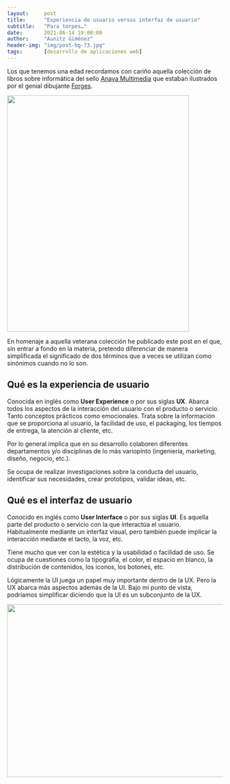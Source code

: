 ```yaml
---
layout:     post
title:      "Experiencia de usuario versus interfaz de usuario"
subtitle:   "Para torpes…"
date:       2021-06-14 19:00:00
author:     "Aunitz Giménez"
header-img: "img/post-bg-73.jpg"
tags:       [desarrollo de aplicaciones web]
---
```


<p>Los que tenemos una edad recordamos con cariño aquella colección de libros sobre informática del sello <a href="https://www.anayamultimedia.es/" target="_blank" rel="noopener noreferrer">Anaya Multimedia</a> que estaban ilustrados por el genial dibujante <a href="https://es.wikipedia.org/wiki/Forges" target="_blank" rel="noopener noreferrer">Forges</a>.</p>

<p><img src="{{ site.baseurl }}/img/experiencia-de-usuario-versus-interfaz-de-usuario-01.jpg" loading="lazy" alt="" width="425" height="551"></p>

<p>En homenaje a aquella veterana colección he publicado este post en el que, sin entrar a fondo en la materia, pretendo diferenciar de manera simplificada el significado de dos términos que a veces se utilizan como sinónimos cuando no lo son.</p>

<h2>Qué es la experiencia de usuario</h2>

<p>Conocida en inglés como <strong>User Experience</strong> o por sus siglas <strong>UX</strong>. Abarca todos los aspectos de la interacción del usuario con el producto o servicio. Tanto conceptos prácticos como emocionales. Trata sobre la información que se proporciona al usuario, la facilidad de uso, el packaging, los tiempos de entrega, la atención al cliente, etc.</p>

<p>Por lo general implica que en su desarrollo colaboren diferentes departamentos y/o disciplinas de lo más variopinto (ingeniería, marketing, diseño, negocio, etc.).</p>

<p>Se ocupa de realizar investigaciones sobre la conducta del usuario, identificar sus necesidades, crear prototipos, validar ideas, etc.</p>

<h2>Qué es el interfaz de usuario</h2>

<p>Conocido en inglés como <strong>User Interface</strong> o por sus siglas <strong>UI</strong>. Es aquella parte del producto o servicio con la que interactúa el usuario. Habitualmente mediante un interfaz visual, pero también puede implicar la interacción mediante el tacto, la voz, etc.</p>

<p>Tiene mucho que ver con la estética y la usabilidad o facilidad de uso. Se ocupa de cuestiones como la tipografía, el color, el espacio en blanco, la distribución de contenidos, los iconos, los botones, etc.</p>

<p>Lógicamente la UI juega un papel muy importante dentro de la UX. Pero la UX abarca más aspectos además de la UI. Bajo mi punto de vista, podríamos simplificar diciendo que la UI es un subconjunto de la UX.</p>

<p><img src="{{ site.baseurl }}/img/experiencia-de-usuario-versus-interfaz-de-usuario-02.png" loading="lazy" alt="" width="720" height="403"></p>